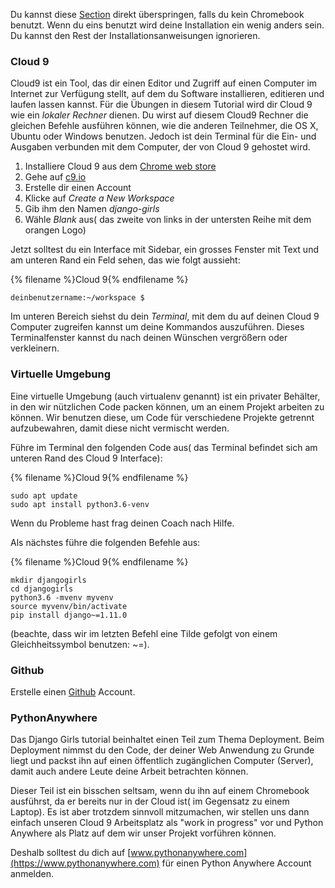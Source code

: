 Du kannst diese [Section](http://tutorial.djangogirls.org/en/installation/#install-python) direkt überspringen, falls du kein Chromebook benutzt. Wenn du eins benutzt wird deine Installation ein wenig anders sein. Du kannst den Rest der Installationsanweisungen ignorieren.

### Cloud 9

Cloud9 ist ein Tool, das dir einen Editor und Zugriff auf einen Computer im Internet zur Verfügung stellt, auf dem du Software installieren, editieren und laufen lassen kannst. Für die Übungen in diesem Tutorial wird dir Cloud 9 wie ein *lokaler Rechner* dienen. Du wirst auf diesem Cloud9 Rechner die gleichen Befehle ausführen können, wie die anderen Teilnehmer, die OS X, Ubuntu oder Windows benutzen. Jedoch ist dein Terminal für die Ein- und Ausgaben verbunden mit dem Computer, der von Cloud 9 gehostet wird.

1. Installiere Cloud 9 aus dem [Chrome web store](https://chrome.google.com/webstore/detail/cloud9/nbdmccoknlfggadpfkmcpnamfnbkmkcp)
2. Gehe auf [c9.io](https://c9.io)
3. Erstelle dir einen Account
4. Klicke auf *Create a New Workspace*
5. Gib ihm den Namen *django-girls*
6. Wähle *Blank* aus( das zweite von links in der untersten Reihe mit dem orangen Logo)

Jetzt solltest du ein Interface mit Sidebar, ein grosses Fenster mit Text und am unteren Rand ein Feld sehen, das wie folgt aussieht:

{% filename %}Cloud 9{% endfilename %}

    deinbenutzername:~/workspace $
    

Im unteren Bereich siehst du dein *Terminal*, mit dem du auf deinen Cloud 9 Computer zugreifen kannst um deine Kommandos auszuführen. Dieses Terminalfenster kannst du nach deinen Wünschen vergrößern oder verkleinern.

### Virtuelle Umgebung

Eine virtuelle Umgebung (auch virtualenv genannt) ist ein privater Behälter, in den wir nützlichen Code packen können, um an einem Projekt arbeiten zu können. Wir benutzen diese, um Code für verschiedene Projekte getrennt aufzubewahren, damit diese nicht vermischt werden.

Führe im Terminal den folgenden Code aus( das Terminal befindet sich am unteren Rand des Cloud 9 Interface):

{% filename %}Cloud 9{% endfilename %}

    sudo apt update
    sudo apt install python3.6-venv
    

Wenn du Probleme hast frag deinen Coach nach Hilfe.

Als nächstes führe die folgenden Befehle aus:

{% filename %}Cloud 9{% endfilename %}

    mkdir djangogirls
    cd djangogirls
    python3.6 -mvenv myvenv
    source myvenv/bin/activate
    pip install django~=1.11.0
    

(beachte, dass wir im letzten Befehl eine Tilde gefolgt von einem Gleichheitssymbol benutzen: ~=).

### Github

Erstelle einen [Github](https://github.com) Account.

### PythonAnywhere

Das Django Girls tutorial beinhaltet einen Teil zum Thema Deployment. Beim Deployment nimmst du den Code, der deiner Web Anwendung zu Grunde liegt und packst ihn auf einen öffentlich zugänglichen Computer (Server), damit auch andere Leute deine Arbeit betrachten können.

Dieser Teil ist ein bisschen seltsam, wenn du ihn auf einem Chromebook ausführst, da er bereits nur in der Cloud ist( im Gegensatz zu einem Laptop). Es ist aber trotzdem sinnvoll mitzumachen, wir stellen uns dann einfach unseren Cloud 9 Arbeitsplatz als "work in progress" vor und Python Anywhere als Platz auf dem wir unser Projekt vorführen können.

Deshalb solltest du dich auf [www.pythonanywhere.com](https://www.pythonanywhere.com) für einen Python Anywhere Account anmelden.